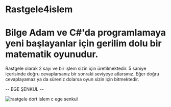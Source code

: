 # Rastgele4islem
# Bilge Adam ve C#'da programlamaya yeni başlayanlar için gerilim dolu bir matematik oyunudur.
Rastgele olarak 2 sayı ve bir işlem sizin için üretilmektedir. 5 saniye içerisinde doğru cevaplarsanız bir sonraki seviyeye atlarsınız. Eğer doğru cevaplayamaz ya da süreniz dolarsa oyun sizin için bitmektedir.

-- EGE ŞENKUL -- 

![rastgele dort islem c ege senkul](https://user-images.githubusercontent.com/36307448/38132339-5a64e98a-3413-11e8-929a-fbae6a8276bf.png)

